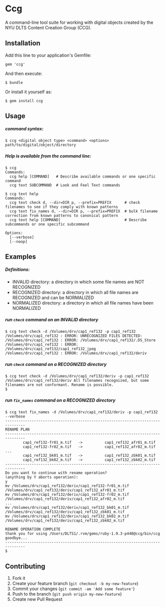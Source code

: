 # Ccg

A command-line tool suite for working with digital objects 
created by the NYU DLTS Content Creation Group (CCG).


## Installation

Add this line to your application's Gemfile:

    gem 'ccg'

And then execute:

    $ bundle

Or install it yourself as:

    $ gem install ccg

## Usage

##### command syntax:
```
$ ccg <digital object type> <command> <options> path/to/digital/object/directory
```

##### Help is available from the command line:
```
$ ccg
Commands:
  ccg help [COMMAND]   # Describe available commands or one specific command
  ccg text SUBCOMMAND  # Look and Feel Text commands

$ ccg text help
Commands:
  ccg text check d, --dir=DIR p, --prefix=PREFIX      # check filenames to see if they comply with known patterns
  ccg text fix_names d, --dir=DIR p, --prefix=PREFIX  # bulk filename correction from known patterns to canonical pattern
  ccg text help [COMMAND]                             # Describe subcommands or one specific subcommand

Options:
  [--verbose]  
  [--noop]     
```


## Examples

##### Definitions:
  * INVALID directory: a directory in which some file names are NOT RECOGNIZED
  * RECOGNIZED directory: a directory in which all file names are RECOGNIZED and can be NORMALIZED
  * NORMALIZED directory: a directory in which all file names have been NORMALIZED

##### run ```check``` command on an INVALID directory
```
$ ccg text check -d /Volumes/drv/cap1_ref132 -p cap1_ref132 
/Volumes/drv/cap1_ref132 : ERROR: UNRECOGNIZED FILES DETECTED:
/Volumes/drv/cap1_ref132 : ERROR: /Volumes/drv/cap1_ref132/.DS_Store
/Volumes/drv/cap1_ref132 : ERROR: /Volumes/drv/cap1_ref132/cap1_ref132_jpeg
/Volumes/drv/cap1_ref132 : ERROR: /Volumes/drv/cap1_ref132/deriv
```

##### run ```check``` command on a RECOGNIZED directory 
```
$ ccg text check -d /Volumes/drv/cap1_ref132/deriv -p cap1_ref132
/Volumes/drv/cap1_ref132/deriv All filenames recognized, but some filenames are not conformant. Rename is possible.
$ 
```

##### run ```fix_names``` command on a RECOGNIZED directory
```
$ ccg text fix_names -d /Volumes/drv/cap1_ref132/deriv -p cap1_ref132 --verbose
-------------------------------------------------------------------------------
RENAME PLAN
-------------------------------------------------------------------------------
        cap1_ref132-fr01_m.tif   ->          cap1_ref132_afr01_m.tif
        cap1_ref132-fr02_m.tif   ->          cap1_ref132_afr02_m.tif
...
        cap1_ref132_bk01_m.tif   ->          cap1_ref132_zbk01_m.tif
        cap1_ref132_bk02_m.tif   ->          cap1_ref132_zbk02_m.tif
-------------------------------------------------------------------------------
Do you want to continue with rename operation?
(anything by Y aborts operation):
y
mv /Volumes/drv/cap1_ref132/deriv/cap1_ref132-fr01_m.tif /Volumes/drv/cap1_ref132/deriv/cap1_ref132_afr01_m.tif
mv /Volumes/drv/cap1_ref132/deriv/cap1_ref132-fr02_m.tif /Volumes/drv/cap1_ref132/deriv/cap1_ref132_afr02_m.tif
...
mv /Volumes/drv/cap1_ref132/deriv/cap1_ref132_bk01_m.tif /Volumes/drv/cap1_ref132/deriv/cap1_ref132_zbk01_m.tif
mv /Volumes/drv/cap1_ref132/deriv/cap1_ref132_bk02_m.tif /Volumes/drv/cap1_ref132/deriv/cap1_ref132_zbk02_m.tif

RENAME OPERATION COMPLETE
thank you for using /Users/DLTS1/.rvm/gems/ruby-1.9.3-p448@ccg/bin/ccg 
goodbye...
-------------------------------------------------------------------------------
$

```

## Contributing

1. Fork it
2. Create your feature branch (`git checkout -b my-new-feature`)
3. Commit your changes (`git commit -am 'Add some feature'`)
4. Push to the branch (`git push origin my-new-feature`)
5. Create new Pull Request
